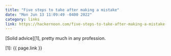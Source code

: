 ```yaml
---
title: "Five steps to take after making a mistake"
date: "Mon Jun 13 11:09:49 -0400 2022"
category: links
link: https://hackernoon.com/five-steps-to-take-after-making-a-mistake-as-a-developer
---
```


[Solid advice][1], pretty much in any profession.

[1]: {{ page.link }}
